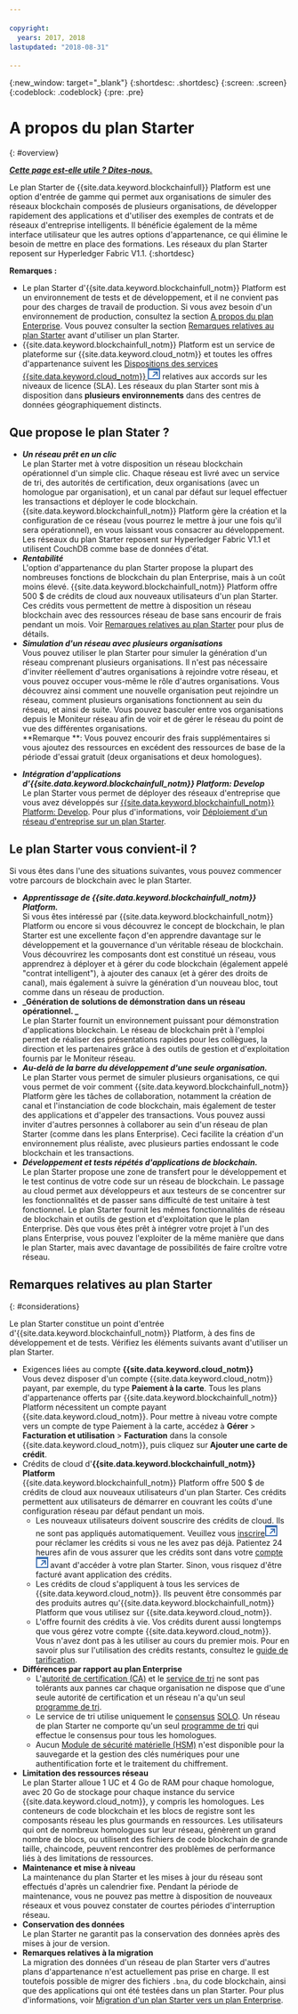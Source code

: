 ```yaml
---

copyright:
  years: 2017, 2018
lastupdated: "2018-08-31"

---
```


{:new_window: target="_blank"}
{:shortdesc: .shortdesc}
{:screen: .screen}
{:codeblock: .codeblock}
{:pre: .pre}

# A propos du plan Starter
{: #overview}


***[Cette page est-elle utile ? Dites-nous.](https://www.surveygizmo.com/s3/4501493/IBM-Blockchain-Documentation)***


Le plan Starter de {{site.data.keyword.blockchainfull}} Platform est une option d'entrée de gamme qui permet aux organisations de simuler des réseaux blockchain composés de plusieurs organisations, de développer rapidement des applications et d'utiliser des exemples de contrats et de réseaux d'entreprise intelligents. Il bénéficie également de la même interface utilisateur que les autres options d'appartenance, ce qui élimine le besoin de mettre en place des formations. Les réseaux du plan Starter reposent sur Hyperledger Fabric V1.1.
{:shortdesc}

**Remarques :**
- Le plan Starter d'{{site.data.keyword.blockchainfull_notm}} Platform est un environnement de tests et de développement, et il ne convient pas pour des charges de travail de production. Si vous avez besoin d'un environnement de production, consultez la section [A propos du plan Enterprise](enterprise_plan.html). Vous pouvez consulter la section [Remarques relatives au plan Starter](#considerations) avant d'utiliser un plan Starter.  
- {{site.data.keyword.blockchainfull_notm}} Platform est un service de plateforme sur {{site.data.keyword.cloud_notm}} et toutes les offres d'appartenance suivent les [Dispositions des services {{site.data.keyword.cloud_notm}} ![Icône de lien externe](images/external_link.svg "Icône de lien externe")](https://www-03.ibm.com/software/sla/sladb.nsf/sla/bm-6605-13 "Dispositions des services {{site.data.keyword.cloud_notm}}") relatives aux accords sur les niveaux de licence (SLA). Les réseaux du plan Starter sont mis à disposition dans **plusieurs environnements** dans des centres de données géographiquement distincts.

## Que propose le plan Stater ?

- **_Un réseau prêt en un clic_**  
    Le plan Starter met à votre disposition un réseau blockchain opérationnel d'un simple clic. Chaque réseau est livré avec un service de tri, des autorités de certification, deux organisations (avec un homologue par organisation), et un canal par défaut sur lequel effectuer les transactions et déployer le code blockchain. {{site.data.keyword.blockchainfull_notm}} Platform gère la création et la configuration de ce réseau (vous pourrez le mettre à jour une fois qu'il sera opérationnel), en vous laissant vous consacrer au développement. Les réseaux du plan Starter reposent sur Hyperledger Fabric V1.1 et utilisent CouchDB comme base de données d'état. <!--The free trial provides you up to two organizations and two peers.-->
- **_Rentabilité_**  
    L'option d'appartenance du plan Starter propose la plupart des nombreuses fonctions de blockchain du plan Enterprise, mais à un coût moins élevé. {{site.data.keyword.blockchainfull_notm}} Platform offre 500 $ de crédits de cloud aux nouveaux utilisateurs d'un plan Starter. Ces crédits vous permettent de mettre à disposition un réseau blockchain avec des ressources réseau de base sans encourir de frais pendant un mois. Voir [Remarques relatives au plan Starter](#starter-plan-considerations) pour plus de détails.
- **_Simulation d'un réseau avec plusieurs organisations_**  
    Vous pouvez utiliser le plan Starter pour simuler la génération d'un réseau comprenant plusieurs organisations. Il n'est pas nécessaire d'inviter réellement d'autres organisations à rejoindre votre réseau, et vous pouvez occuper vous-même le rôle d'autres organisations. Vous découvrez ainsi comment une nouvelle organisation peut rejoindre un réseau, comment plusieurs organisations fonctionnent au sein du réseau, et ainsi de suite. Vous pouvez basculer entre vos organisations depuis le Moniteur réseau afin de voir et de gérer le réseau du point de vue des différentes organisations.  
    **Remarque **: Vous pouvez encourir des frais supplémentaires si vous ajoutez des ressources en excédent des ressources de base de la période d'essai gratuit (deux organisations et deux homologues).
<!-- - **_Easy to deploy sample applications_**  
    Starter Plan uses the Toolchain service in {{site.data.keyword.cloud_notm}} to deploy samples with simple clicks. After you deploy and launch a sample, the chaincode and applications automatically run for your blockchain network. For more information about sample applications, see [Deploying sample applications](howto/prebuilt_samples.html). -->
- **_Intégration d'applications d'{{site.data.keyword.blockchainfull_notm}} Platform: Develop_**  
    Le plan Starter vous permet de déployer des réseaux d'entreprise que vous avez développés sur [{{site.data.keyword.blockchainfull_notm}} Platform: Develop](https://blockchaindevelop.mybluemix.net/login). Pour plus d'informations, voir [Déploiement d'un réseau d'entreprise sur un plan Starter](develop_starter.html).

## Le plan Starter vous convient-il ?

Si vous êtes dans l'une des situations suivantes, vous pouvez commencer votre parcours de blockchain avec le plan Starter.
- **_Apprentissage de {{site.data.keyword.blockchainfull_notm}} Platform._**  
    Si vous êtes intéressé par {{site.data.keyword.blockchainfull_notm}} Platform ou encore si vous découvrez le concept de blockchain, le plan Starter est une excellente façon d'en apprendre davantage sur le développement et la gouvernance d'un véritable réseau de blockchain. Vous découvrirez les composants dont est constitué un réseau, vous apprendrez à déployer et à gérer du code blockchain (également appelé "contrat intelligent"), à ajouter des canaux (et à gérer des droits de canal), mais également à suivre la génération d'un nouveau bloc, tout comme dans un réseau de production.
- **_Génération de solutions de démonstration dans un réseau opérationnel. _**  
    Le plan Starter fournit un environnement puissant pour démonstration d'applications blockchain. Le réseau de blockchain prêt à l'emploi permet de réaliser des présentations rapides pour les collègues, la direction et les partenaires grâce à des outils de gestion et d'exploitation fournis par le Moniteur réseau.
- **_Au-delà de la barre du développement d'une seule organisation._**  
    Le plan Starter vous permet de simuler plusieurs organisations, ce qui vous permet de voir comment {{site.data.keyword.blockchainfull_notm}} Platform gère les tâches de collaboration, notamment la création de canal et l'instanciation de code blockchain, mais également de tester des applications et d'appeler des transactions. Vous pouvez aussi inviter d'autres personnes à collaborer au sein d'un réseau de plan Starter (comme dans les plans Enterprise). Ceci facilite la création d'un environnement plus réaliste, avec plusieurs parties endossant le code blockchain et les transactions.
- **_Développement et tests répétés d'applications de blockchain._**  
    Le plan Starter propose une zone de transfert pour le développement et le test continus de votre code sur un réseau de blockchain. Le passage au cloud permet aux développeurs et aux testeurs de se concentrer sur les fonctionnalités et de passer sans difficulté de test unitaire à test fonctionnel. Le plan Starter fournit les mêmes fonctionnalités de réseau de blockchain et outils de gestion et d'exploitation que le plan Enterprise. Dès que vous êtes prêt à intégrer votre projet à l'un des plans Enterprise, vous pouvez l'exploiter de la même manière que dans le plan Starter, mais avec davantage de possibilités de faire croître votre réseau.


## Remarques relatives au plan Starter
{: #considerations}

Le plan Starter constitue un point d'entrée d'{{site.data.keyword.blockchainfull_notm}} Platform, à des fins de développement et de tests.  Vérifiez les éléments suivants avant d'utiliser un plan Starter.

- Exigences liées au compte **{{site.data.keyword.cloud_notm}}**  	
    Vous devez disposer d'un compte {{site.data.keyword.cloud_notm}} payant, par exemple, du type **Paiement à la carte**. Tous les plans d'appartenance offerts par {{site.data.keyword.blockchainfull_notm}} Platform nécessitent un compte payant {{site.data.keyword.cloud_notm}}. Pour mettre à niveau votre compte vers un compte de type Paiement à la carte, accédez à **Gérer** > **Facturation et utilisation** > **Facturation** dans la console {{site.data.keyword.cloud_notm}}, puis cliquez sur **Ajouter une carte de crédit**.  
- Crédits de cloud d'**{{site.data.keyword.blockchainfull_notm}} Platform**  
    {{site.data.keyword.blockchainfull_notm}} Platform offre 500 $ de crédits de cloud aux nouveaux utilisateurs d'un plan Starter. Ces crédits permettent aux utilisateurs de démarrer en couvrant les coûts d'une configuration réseau par défaut pendant un mois.
    - Les nouveaux utilisateurs doivent souscrire des crédits de cloud. Ils ne sont pas appliqués automatiquement. Veuillez vous [inscrire![Icône de lien externe](images/external_link.svg "Icône de lien externe")](https://www.ibm.com/account/reg/us-en/signup?formid=urx-32798 "inscrire") pour réclamer les crédits si vous ne les avez pas déjà. Patientez 24 heures afin de vous assurer que les crédits sont dans votre [compte ![Icône de lien externe](images/external_link.svg "Icône de lien externe")](https://console.bluemix.net/docs/billing-usage/viewing_usage.html#credits "compte") avant d'accéder à votre plan Starter. Sinon, vous risquez d'être facturé avant application des crédits.
    - Les crédits de cloud s'appliquent à tous les services de {{site.data.keyword.cloud_notm}}. Ils peuvent être consommés par des produits autres qu'{{site.data.keyword.blockchainfull_notm}} Platform que vous utilisez sur {{site.data.keyword.cloud_notm}}.
    - L'offre fournit des crédits à vie. Vos crédits durent aussi longtemps que vous gérez votre compte {{site.data.keyword.cloud_notm}}. Vous n'avez dont pas à les utiliser au cours du premier mois.
    Pour en savoir plus sur l'utilisation des crédits restants, consultez le [guide de tarification](howto/pricing.html#starter-plan-pricing).
- **Différences par rapport au plan Enterprise**
    - L'[autorité de certification (CA)](glossary.html#ca) et le [service de tri](glossary.html#orderer) ne sont pas tolérants aux pannes car chaque organisation ne dispose que d'une seule autorité de certification et un réseau n'a qu'un seul [programme de tri](glossary.html#orderer).
    - Le service de tri utilise uniquement le [consensus](glossary.html#consensus) [SOLO](glossary.html#solo). Un réseau de plan Starter ne comporte qu'un seul [programme de tri](glossary.html#orderer) qui effectue le consensus pour tous les homologues.
    - Aucun [Module de sécurité matérielle (HSM)](glossary.html#hsm) n'est disponible pour la sauvegarde et la gestion des clés numériques pour une authentification forte et le traitement du chiffrement.
- **Limitation des ressources réseau**  
    Le plan Starter alloue 1 UC et 4 Go de RAM pour chaque homologue, avec 20 Go de stockage pour chaque instance du service {{site.data.keyword.cloud_notm}}, y compris les homologues. Les conteneurs de code blockchain et les blocs de registre sont les composants réseau les plus gourmands en ressources. Les utilisateurs qui ont de nombreux homologues sur leur réseau, génèrent un grand nombre de blocs, ou utilisent des fichiers de code blockchain de grande taille, chaincode, peuvent rencontrer des problèmes de performance liés à des limitations de ressources.
- **Maintenance et mise à niveau**  
    La maintenance du plan Starter et les mises à jour du réseau sont effectués d'après un calendrier fixe. Pendant la période de maintenance, vous ne pouvez pas mettre à disposition de nouveaux réseaux et vous pouvez constater de courtes périodes d'interruption réseau.
- **Conservation des données**  
    Le plan Starter ne garantit pas la conservation des données après des mises à jour de version.
- **Remarques relatives à la migration**  
    La migration des données d'un réseau de plan Starter vers d'autres plans d'appartenance n'est actuellement pas prise en charge. Il est toutefois possible de migrer des fichiers `.bna`, du code blockchain, ainsi que des applications qui ont été testées dans un plan Starter. Pour plus d'informations, voir [Migration d'un plan Starter vers un plan Enterprise](howto/migrate_sp_ep.html).

<!--    - Starter Plan is built on Hyperledger Fabric V1.1.  If your chaincode is at Fabric V1.0 level, you need to upgrade your chaincode before you use it in Starter Plan. For more information, see [Updating chaincode for Hyperledger Fabric 1.1](knownissues.html/update-chaincode-fabric11).
-->

<!--
## Migrating from Beta to GA
{: #beta-to-ga}

Starter Plan moves to the GA stage on June 14, 2018. Upon GA, {{site.data.keyword.blockchainfull_notm}} Platform offers $500 trial credits for each {{site.data.keyword.cloud_notm}} account to create blockchain networks with Starter Plan. For more information about the trial credits, see the *Starter Plan trial* section in [Starter Plan pricing](howto/pricing.html#starter-plan-pricing). Ensure that you have a paid {{site.data.keyword.cloud_notm}} account, for example, a **Pay-As-You-Go** type.

Any blockchain networks that are created with Starter Plan Beta remains **free** until they are deleted **30 days** after the Starter Plan GA. Data migration is not supported from Starter Plan Beta networks to GA networks. **Your data in Beta networks will be lost.**  However, you can migrate your chaincode, business networks, and applications manually.
- If you have running chaincode in Beta networks, install and instantiate the chaincode in GA networks. For more information, see [Installing, instantiating, and updating a chaincode](howto/install_instantiate_chaincode.html).
- If you deployed a business network on Beta networks, deploy the business network with the `.bna` file on GA networks. For more information, see [Deploying a business network on Starter Plan](develop_starter.html).
- If you ran self-developed applications against Beta networks, update the API endpoints in your applications to point to GA network nodes. For more information, see [Adding network API endpoints to your application](v10_application.html#adding-network-api-endpoints-to-your-application).
-->
